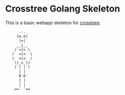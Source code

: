 # Crosstree Golang Skeleton

This is a basic webapp skeleton for [crosstree](https://crosstree.tech).

```
      .-.
     (o.o)
      |=|
     __|__
    / =|= \ 
   /  =|=  \ 
   \  =|=  / 
    \(_=_)/ 
    ('| |')
      | | 
      O O
      | | 
      | | 
    ==' '==
```
